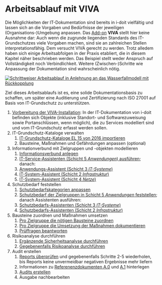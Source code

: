 # Arbeitsablauf mit VIVA

Die Möglichkeiten der IT-Dokumentation sind bereits in i-doit vielfältig und lassen sich an die Vorgaben und Bedürfnisse der jeweiligen (Organisations-)Umgebung anpassen. Das [Add-on](../index.md) **VIVA** stellt hier keine Ausnahme dar: Auch wenn die zugrunde liegenden Standards des IT-Grundschutzes viele Vorgaben machen, sind sie an zahlreichen Stellen interpretationsfähig. Dem versucht VIVA gerecht zu werden. Trotz alledem haben sich einige Arbeitsabfolgen in der Praxis etabliert, die in diesem Kapitel näher beschrieben werden. Das Beispiel stellt weder Anspruch auf Vollständigkeit noch Verbindlichkeit. Weitere (Zwischen-)Schritte wie Anpassung der Dokumentation sind wahrscheinlich nötig.

[![Schrittweiser Arbeitsablauf in Anlehnung an das Wasserfallmodell mit Rückkopplung](../../assets/images/de/i-doit-pro-add-ons/viva/arbeitsablauf/i-doit_viva_diagram_workflow.png)](../../assets/images/de/i-doit-pro-add-ons/viva/arbeitsablauf/i-doit_viva_diagram_workflow.png)

Ziel dieses Arbeitsablaufs ist es, eine solide Dokumentationsbasis zu schaffen, um später eine Auditierung und Zertifizierung nach ISO 27001 auf Basis von IT-Grundschutz zu unterstützen.

1.  [Vorbereitung der VIVA-Installation](./vorbereitung-der-viva-installation.md): In der IT-Dokumentation von i-doit befinden sich Objekte (inklusive Standort- und Softwarezuweisung sowie Portanschlüssen, wenn möglich), die zu Services modelliert sind und vom IT-Grundschutz erfasst werden sollen.
2.  IT-Grundschutz-Kataloge verwalten
    1.  [IT-Grundschutz-Kataloge EL 15 von 2016 importieren](./vorgehensweise-mit-viva.md#kataloge-importieren)
    2.  Bausteine, Maßnahmen und Gefährdungen anpassen (optional)
3.  Informationverbund mit Zielgruppen und -objekten modellieren
    1.  [Informationsverbund anlegen](./vorgehensweise-mit-viva.md#informationsverbünde-modellieren)
    2.  [IT-Service-Assistenten (Schicht 5 _Anwendungen_) ausführen](./viva-assistenten.md#it-service-assistent-schicht-5-anwendungen); danach:
    3.  [Anwendungs-Assistent (Schicht 3 _IT-Systeme_)](./viva-assistenten.md#infrastruktur-assistent-schicht-3-it-systeme)
    4.  [IT-System-Assistent (Schicht 2 _Infrastruktur_)](./viva-assistenten.md#it-system-assistent-schicht-2-infrastruktur)
    5.  [IT-System-Assistent (Schicht 4 _Netze_)](./viva-assistenten.md#it-system-assistent-schicht-4-netze)
4.  Schutzbedarf feststellen
    1.  [Schutzbedarfskategorien anpassen](./vorgehensweise-mit-viva.md#schutzbedarfskategorien-definieren)
    2.  [Schutzbedarf der Zielgruppen in Schicht 5 _Anwendungen_ feststellen](./viva-assistenten.md#it-service-assistent-schicht-5-anwendungen); danach Assistenten ausführen:
    3.  [Schutzbedarfs-Assistenten (Schicht 3 _IT-Systeme_)](./viva-assistenten.md#infrastruktur-assistent-schicht-3-it-systeme)
    4.  [Schutzbedarfs-Assistenten (Schicht 2 _Infrastruktur_)](./viva-assistenten.md#it-system-assistent-schicht-2-infrastruktur)
5.  Bausteine zuordnen und Maßnahmen umsetzen
    1.  [Pro Zielgruppe die nötigen Bausteine zuordnen](./vorgehensweise-mit-viva.md#bausteine-zuordnen)
    2.  [Pro Zielgruppe die Umsetzung der Maßnahmen dokumentieren](./vorgehensweise-mit-viva.md#maßnahmen-umsetzen)
    3.  [Prüffragen beantworten](./vorgehensweise-mit-viva.md#prüffragen-beantworten)
6.  Risikoanalyse durchführen
    1.  [Ergänzende Sicherheitsanalyse durchführen](./vorgehensweise-mit-viva.md#ergänzende-sicherheitsanalyse-durchführen)
    2.  [Gegebenenfalls Risikoanalyse durchführen](./risikoanalyse-nach-it-grundschutz.md#risikoanalyse-nach-it-grundschutz)
7.  Audit erstellen
    1.  [Reports überprüfen](./berichte-mit-viva.md) und gegebenenfalls Schritte 2-5 wiederholen, bis Reports keine unvermeidbar negativen Ergebnisse mehr liefern
    2.  Informationen zu [Referenenzdokumenten A.0](./audits-mit-viva-unterstuetzen.md#referenzdokument-a0-it-sicherheitsrichtlinien) und [A.1](./audits-mit-viva-unterstuetzen.md#referenzdokument-a1-it-strukturanalyse) hinterlegen
    3.  [Audits erstellen](./audits-mit-viva-unterstuetzen.md#audits-erstellen)
    4.  Ausgabe nachbearbeiten